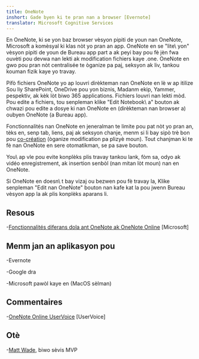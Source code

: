 ```yaml
---
title: OneNote
inshort: Gade byen ki te pran nan a browser [Evernote]
translator: Microsoft Cognitive Services
---
```


En OneNote, ki se yon baz browser vèsyon pipiti de youn nan OneNote, Microsoft a
komèsyal ki klas nòt yo pran an app. OneNote en se \"lite\ yon" vèsyon pipiti de youn
de Bureau app part a ak peyi bay pou fè jèn fwa ouvèti pou
devwa nan lekti ak modification fichiers kaye .one. OneNote en gwo pou
pran nòt centralisée te òganize pa paj, seksyon ak liv, tankou
kouman fizik kaye yo travay.

Pifò fichiers OneNote yo ap louvri dirèkteman nan OneNote en lè w ap itilize
Sou liy SharePoint, OneDrive pou yon biznis, Madanm ekip, Yammer, pespektiv, ak
kèk lòt biwo 365 applications. Fichiers louvri nan lekti mòd. Pou edite a
fichiers, tou senpleman klike \"Edit Notebook\ a" bouton ak chwazi pou edite a
dosye ki nan OneNote en (dirèkteman nan browser a) oubyen OneNote (a Bureau
app).

Fonctionnalités nan OneNote en jeneralman te limite pou pat
nòt yo pran an, tèks en, senp tab, liens, paj ak
seksyon chanje, menm si li bay sipò trè bon pou
[co-création](http://icsh.pt/CoAuthoring) (òganize modification pa
plizyè moun). Tout chanjman ki te fè nan OneNote en sere
otomatikman, se pa save bouton.

You\ ap vle pou evite konplèks plis travay tankou lank, fòm sa, odyo ak
vidéo enregistrement, ak insertion senbòl (nan mitan lòt moun) nan en OneNote.

Si OneNote en doesn\ t bay vizaj ou bezwen pou fè travay la,
Klike senpleman \"Edit nan OneNote\" bouton nan kafe kat la pou jwenn
Bureau vèsyon app la ak plis konplèks aparans li.

Resous
---------

-[Fonctionnalités diferans dola ant OneNote ak OneNote
    Online](https://support.office.com/en-us/article/Differences-between-using-a-notebook-in-the-browser-and-in-OneNote-a3d1fc13-ac74-456b-b391-b633a62aa83f)
    \[Microsoft\]

Menm jan an aplikasyon pou
--------------------

-Evernote

-Google dra

-Microsoft pawòl kaye en (MacOS sèlman)

Commentaires
---------

-[OneNote Online UserVoice](https://onenote.uservoice.com/forums/327183-onenote-online)
    \[UserVoice\]

Otè
---------

-[Matt Wade](https://www.linkedin.com/in/thatmattwade/), biwo sèvis MVP


